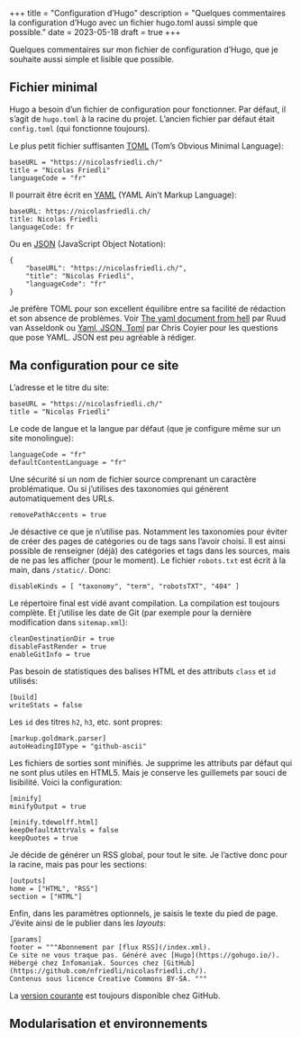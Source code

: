 +++
title = "Configuration d’Hugo"
description = "Quelques commentaires la configuration d’Hugo avec un fichier hugo.toml aussi simple que possible."
date = 2023-05-18
draft = true
+++

Quelques commentaires sur mon fichier de configuration d’Hugo, que je souhaite aussi simple et lisible que possible.

## Fichier minimal

Hugo a besoin d’un fichier de configuration pour fonctionner.
Par défaut, il s’agit de `hugo.toml` à la racine du projet.
L’ancien fichier par défaut était `config.toml` (qui fonctionne toujours).

Le plus petit fichier suffisanten [TOML](https://toml.io/en/) (Tom’s Obvious Minimal Language):

```
baseURL = "https://nicolasfriedli.ch/"
title = "Nicolas Friedli"
languageCode = "fr"
```

Il pourrait être écrit en [YAML](https://yaml.org/) (YAML Ain’t Markup Language):

```
baseURL: https://nicolasfriedli.ch/
title: Nicolas Friedli
languageCode: fr
```

Ou en [JSON](https://www.json.org/) (JavaScript Object Notation):

```
{
    "baseURL": "https://nicolasfriedli.ch/",
    "title": "Nicolas Friedli",
    "languageCode": "fr"
}
```

Je préfère TOML pour son excellent équilibre entre sa facilité de rédaction et son absence de problèmes. Voir [The yaml document from hell](https://ruudvanasseldonk.com/2023/01/11/the-yaml-document-from-hell) par Ruud van Asseldonk ou [Yaml, JSON, Toml](https://chriscoyier.net/2023/01/27/yaml-json-toml/) par Chris Coyier pour les questions que pose YAML. JSON est peu agréable à rédiger.

## Ma configuration pour ce site

L’adresse et le titre du site:

```
baseURL = "https://nicolasfriedli.ch/"
title = "Nicolas Friedli"
```

Le code de langue et la langue par défaut (que je configure même sur un site monolingue):

```
languageCode = "fr"
defaultContentLanguage = "fr"
```

Une sécurité si un nom de fichier source comprenant un caractère problématique. Ou si j’utilises des taxonomies qui génèrent automatiquement des URLs.

```
removePathAccents = true
```

Je désactive ce que je n’utilise pas. Notamment les taxonomies pour éviter de créer des pages de catégories ou de tags sans l’avoir choisi. Il est ainsi possible de renseigner (déjà) des catégories et tags dans les sources, mais de ne pas les afficher (pour le moment). Le fichier `robots.txt` est écrit à la main, dans `/static/`. Donc:
```
disableKinds = [ "taxonomy", "term", "robotsTXT", "404" ]
```

Le répertoire final est vidé avant compilation. La compilation est toujours complète. Et j’utilise les date de Git (par exemple pour la dernière modification dans `sitemap.xml`):

```
cleanDestinationDir = true
disableFastRender = true
enableGitInfo = true
```

Pas besoin de statistiques des balises HTML et des attributs `class` et `id` utilisés:

```
[build]
writeStats = false
```

Les `id` des titres `h2`, `h3`, etc. sont propres: 

```
[markup.goldmark.parser]
autoHeadingIDType = "github-ascii"
```

Les fichiers de sorties sont minifiés. Je supprime les attributs par défaut qui ne sont plus utiles en HTML5. Mais je conserve les guillemets par souci de lisibilité. Voici la configuration:

```
[minify]
minifyOutput = true

[minify.tdewolff.html]
keepDefaultAttrVals = false
keepQuotes = true
```

Je décide de générer un RSS global, pour tout le site. Je l’active donc pour la racine, mais pas pour les sections:

```
[outputs]
home = ["HTML", "RSS"]
section = ["HTML"]
```

Enfin, dans les paramètres optionnels, je saisis le texte du pied de page. J’évite ainsi de le publier dans les *layouts*:

```
[params]
footer = """Abonnement par [flux RSS](/index.xml). 
Ce site ne vous traque pas. Généré avec [Hugo](https://gohugo.io/). 
Hébergé chez Infomaniak. Sources chez [GitHub](https://github.com/nfriedli/nicolasfriedli.ch/). 
Contenus sous licence Creative Commons BY-SA. """
```

La [version courante](https://github.com/nfriedli/nicolasfriedli.ch/blob/main/hugo.toml) est toujours disponible chez GitHub.

## Modularisation et environnements

